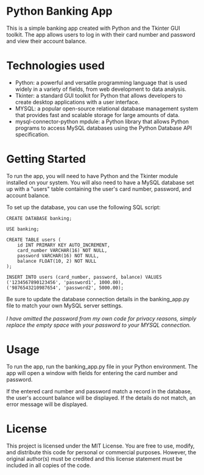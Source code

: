 # Python Banking App

This is a simple banking app created with Python and the Tkinter GUI toolkit. The app allows users to log in with their card number and password and view their account balance.

# Technologies used
* Python: a powerful and versatile programming language that is used widely in a variety of fields, from web development to data analysis.
* Tkinter: a standard GUI toolkit for Python that allows developers to create desktop applications with a user interface.
* MYSQL: a popular open-source relational database management system that provides fast and scalable storage for large amounts of data.
* mysql-connector-python mpdule: a Python library that allows Python programs to access MySQL databases using the Python Database API specification.

# Getting Started

To run the app, you will need to have Python and the Tkinter module installed on your system. You will also need to have a MySQL database set up with a "users" table containing the user's card number, password, and account balance.

To set up the database, you can use the following SQL script:
```
CREATE DATABASE banking;

USE banking;

CREATE TABLE users (
    id INT PRIMARY KEY AUTO_INCREMENT,
    card_number VARCHAR(16) NOT NULL,
    password VARCHAR(16) NOT NULL,
    balance FLOAT(10, 2) NOT NULL
);

INSERT INTO users (card_number, password, balance) VALUES
('1234567890123456', 'password1', 1000.00),
('9876543210987654', 'password2', 5000.00);
```
Be sure to update the database connection details in the banking_app.py file to match your own MySQL server settings.
<br></br>
<i> I have omitted the password from my own code for privacy reasons, simply replace the empty space with your password to your MYSQL connection. </i>

# Usage

To run the app, run the banking_app.py file in your Python environment. The app will open a window with fields for entering the card number and password.

If the entered card number and password match a record in the database, the user's account balance will be displayed. If the details do not match, an error message will be displayed.

# License

This project is licensed under the MIT License. You are free to use, modify, and distribute this code for personal or commercial purposes. However, the original author(s) must be credited and this license statement must be included in all copies of the code.
